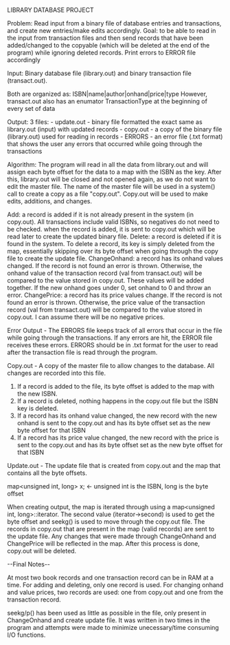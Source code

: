 LIBRARY DATABASE PROJECT

Problem: Read input from a binary file of database entries and transactions, and create new entries/make edits accordingly.
Goal: to be able to read in the input from transaction files and then send records that have been added/changed to the copyable (which will be deleted at the end of the program) while ignoring deleted records. Print errors to ERROR file accordingly

Input:
Binary database file (library.out) and binary transaction file (transact.out).

Both are organized as: ISBN|name|author|onhand|price|type
However, transact.out also has an enumator TransactionType at the beginning of every set of data

Output:
3 files:
    - update.out - binary file formatted the exact same as library.out (input) with updated records 
    - copy.out - a copy of the binary file (library.out) used for reading in records
    - ERRORS - an error file (.txt format) that shows the user any errors that occurred while going through the transactions

Algorithm:
The program will read in all the data from library.out and will assign each byte offset for the data to a map with the ISBN as the key.
After this, library.out will be closed and not opened again, as we do not want to edit the master file. The name of the master file will
be used in a system() call to create a copy as a file "copy.out". Copy.out will be used to make edits, additions, and changes.

Add: a record is added if it is not already present in the system (in copy.out). All transactions include valid ISBNs, so negatives do not need to be checked.
     when the record is added, it is sent to copy.out which will be read later to create the updated binary file.
Delete: a record is deleted if it is found in the system. To delete a record, its key is simply deleted from the map, essentially skipping over its
        byte offset when going through the copy file to create the update file.
ChangeOnhand: a record has its onhand values changed. If the record is not found an error is thrown. Otherwise, the onhand value of the transaction record
              (val from transact.out) will be compared to the value stored in copy.out. These values will be added together. If the new onhand goes under 0,
              set onhand to 0 and throw an error.
ChangePrice: a record has its price values change. If the record is not found an error is thrown. Otherwise, the price value of the transaction record
              (val from transact.out) will be compared to the value stored in copy.out. I can assume there will be no negative prices.

Error Output - 
The ERRORS file keeps track of all errors that occur in the file while going through the transactions. If any errors are hit, the ERROR file receives these errors.
ERRORS should be in .txt format for the user to read after the transaction file is read through the program.

Copy.out -
A copy of the master file to allow changes to the database. All changes are recorded into this file.

1. If a record is added to the file, its byte offset is added to the map with the new ISBN.
2. If a record is deleted, nothing happens in the copy.out file but the ISBN key is deleted.
3. If a record has its onhand value changed, the new record with the new onhand is sent to the copy.out and has its byte offset set as the new byte offset for that ISBN
4. If a record has its price value changed, the new record with the price is sent to the copy.out and has its byte offset set as the new byte offset for that ISBN

Update.out -
The update file that is created from copy.out and the map that contains all the byte offsets.

map<unsigned int, long> x; <- unsigned int is the ISBN, long is the byte offset

When creating output, the map is iterated through using a map<unsigned int, long>::iterator. The second value (iterator->second) is used to get the byte offset and seekg()
is used to move through the copy.out file. The records in copy.out that are present in the map (valid records) are sent to the update file. Any changes that were made through
ChangeOnhand and ChangePrice will be reflected in the map. After this process is done, copy.out will be deleted.

--Final Notes--

At most two book records and one transaction record can be in RAM at a time. For adding and deleting, only one record is used. For changing onhand and value prices, two
records are used: one from copy.out and one from the transaction record.

seekg/p() has been used as little as possible in the file, only present in ChangeOnhand and create update file. It was written in two times in the program and attempts were
made to minimize unecessary/time consuming I/O functions. 
